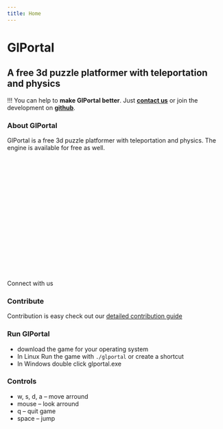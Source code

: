 ```yaml
---
title: Home
---
```


# GlPortal
## A free 3d puzzle platformer with teleportation and physics

!!! You can help to **make GlPortal better**. Just **[contact us](/community)** or join the development on **[github](https://github.com/GlPortal/glPortal)**.
### About GlPortal
GlPortal is a free 3d puzzle platformer with teleportation and physics. The engine is available for free as well.

<img class="b-lazy" height="270px" width="480px" src="data:image/gif;base64,R0lGODlhAQABAAAAACH5BAEKAAEALAAAAAABAAEAAAICTAEAOw==" data-src="user/images/glportal.gif" alt="gameplay-video"/>
    
Connect with us 
<a target="_blank" href="http://www.facebook.com/glportal" class="fa fa-facebook fa-2x">
</a>
<a target="_blank" href="https://github.com/GlPortal/glPortal" class="fa fa-github fa-2x">
</a>
<a target="_blank" href="https://twitter.com/glportal_game" class="fa fa-twitter fa-2x">
</a>
<a target="_blank" href="https://www.reddit.com/r/RadixEngine/" class="fa fa-reddit fa-2x">
</a>

### Contribute
Contribution is easy check out our <a target="_blank" href="http://contribute.glportal.de">
detailed contribution guide</a>

### Run GlPortal
- download the game for your operating system
- In Linux Run the game with `./glportal` or create a shortcut
- In Windows double click glportal.exe

### Controls
- w, s, d, a – move arround
- mouse – look arround
- q – quit game
- space – jump

